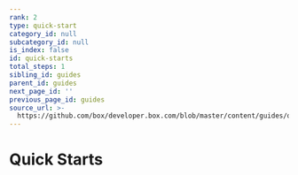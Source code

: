 ```yaml
---
rank: 2
type: quick-start
category_id: null
subcategory_id: null
is_index: false
id: quick-starts
total_steps: 1
sibling_id: guides
parent_id: guides
next_page_id: ''
previous_page_id: guides
source_url: >-
  https://github.com/box/developer.box.com/blob/master/content/guides/quick-starts.md
---
```


# Quick Starts
